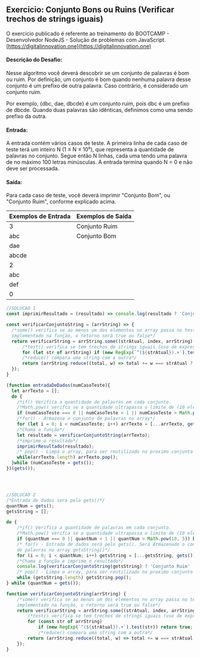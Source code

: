 ## Exercicio: Conjunto Bons ou Ruins (Verificar trechos de strings iguais)

O exercicio publicado é referente ao treinamento do BOOTCAMP - Desenvolvedor NodeJS -  Solução de problemas com JavaScript. [https://digitalinnovation.one](https://digitalinnovation.one)


#### Descrição do Desafio:

Nesse algoritmo você deverá descobrir se um conjunto de palavras é bom ou ruim. Por definição, um conjunto é bom quando nenhuma palavra desse conjunto é um prefixo de outra palavra. Caso contrário, é considerado um conjunto ruim.

Por exemplo, {dbc, dae, dbcde} é um conjunto ruim, pois dbc é um prefixo de dbcde. Quando duas palavras são idênticas, definimos como uma sendo prefixo da outra.


#### Entrada:

A entrada contém vários casos de teste. A primeira linha de cada caso de teste terá um inteiro N (1 ≤ N ≤ 10⁵), que representa a quantidade de palavras no conjunto. Segue então N linhas, cada uma tendo uma palavra de no máximo 100 letras minúsculas. A entrada termina quando N = 0 e não deve ser processada.


#### Saída:

Para cada caso de teste, você deverá imprimir "Conjunto Bom", ou "Conjunto Ruim", conforme explicado acima.

Exemplos de Entrada  | Exemplos de Saída
------------- | -------------
3 | Conjunto Ruim
abc | Conjunto Bom
dae |
abcde |
2 |
abc |
def |
0 |



```javascript
//SOLUCAO 1
const imprimirResultado = (resultado) => console.log(resultado ? 'Conjunto Ruim' : 'Conjunto Bom');

const verificarConjuntoString = (arrString) => {
  /*some() verifica se ao menos um dos elementos no array passa no teste 
  implementado na função, o retorno será true ou false*/
  return verificarString = arrString.some((strAtual, index, arrString) => {
      /*test() verifica se tem trechos de strings iguais (uso de expressão regular + string)*/
      for (let str of arrString) if (new RegExp(`^(${strAtual}).+`).test(str)) return true;
      /*reduce() compara uma string com a outra*/
      return (arrString.reduce((total, w) => total += w === strAtual ? 1 : 0, 0)) > 1;
  });
}

(function entradaDeDados(numCasoTeste){
  let arrTexto = [];
  do {
    /*if() Verifica a quantidade de palavras em cada conjunto. 
    /*Math.pow() verifca se a quantidade ultrapassa o limite de (10 elevado a 5)*/
    if (numCasoTeste === 0 || numCasoTeste < 1 || numCasoTeste > Math.pow(10, 5)) break;
    /*for() - Armazena o conjunto de palavras no array*/
    for (let i = 0; i < numCasoTeste; i++) arrTexto = [...arrTexto, gets()];
    /*Chama a função*/
    let resultado = verificarConjuntoString(arrTexto);
    /*imprime o resultado*/
    imprimirResultado(resultado);
    /* pop() - Limpa o array, para ser reutilizado no proximo conjunto de palavras*/
    while(arrTexto.length) arrTexto.pop();
  }while (numCasoTeste = gets());
})(gets());




//SOLUCAO 2
/*Entrada de dados sera pelo gets()*/
quantNum = gets();
getsString = [];

do {
    /*if() Verifica a quantidade de palavras em cada conjunto. 
    /*Math.pow() verifca se a quantidade ultrapassa o limite de (10 elevado a 5)*/
    if (quantNum === 0 || quantNum < 1 || quantNum > Math.pow(10, 5)) break;
    /* for() - Entrada de dados será pelo gets(). Será Armazenado o conjunto 
    de palavras no array getsString[]*/
    for (i = 0; i < quantNum; i++) getsString = [...getsString, gets()];
    /*Chama a função e imprime o resultado*/
    console.log(verificarConjuntoString(getsString) ? 'Conjunto Ruim' : 'Conjunto Bom');
    /* pop() - Limpa o array, para ser reutilizado no proximo conjunto de palavras*/
    while (getsString.length) getsString.pop();
} while (quantNum = gets());

function verificarConjuntoString(arrString) {
    /*some() verifica se ao menos um dos elementos no array passa no teste 
    implementado na função, o retorno será true ou false*/
    return verificarString = arrString.some((strAtual, index, arrString) => {
        /*test() verifica se tem trechos de strings iguais (uso de expressão regular + string)*/
        for (const str of arrString)
            if (new RegExp(`^(${strAtual}).+`).test(str)) return true;
            /*reduce() compara uma string com a outra*/
        return (arrString.reduce((total, w) => total += w === strAtual ? 1 : 0, 0)) > 1;
    });
}
```
